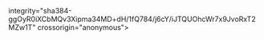 <link rel="stylesheet" href="https://stackpath.bootstrapcdn.com/bootstrap/4.3.1/css/bootstrap.min.css"

 integrity="sha384-ggOyR0iXCbMQv3Xipma34MD+dH/1fQ784/j6cY/iJTQUOhcWr7x9JvoRxT2MZw1T" crossorigin="anonymous">
 
 <script src="https://code.jquery.com/jquery-3.3.1.slim.min.js"
integrity="sha384-q8i/X+965DzO0rT7abK41JStQIAqVgRVzpbzo5smXKp4YfRvH+8abtTE1Pi6jizo"
crossorigin="anonymous"></script>

<script src="https://cdnjs.cloudflare.com/ajax/libs/popper.js/1.14.7/umd/popper.min.js"
 integrity="sha384-UO2eT0CpHqdSJQ6hJty5KVphtPhzWj9WO1clHTMGa3JDZwrnQq4sF86dIHNDz0W1"
 crossorigin="anonymous"></script>

<script src="https://stackpath.bootstrapcdn.com/bootstrap/4.3.1/js/bootstrap.min.js"
 integrity="sha384-JjSmVgyd0p3pXB1rRibZUAYoIIy6OrQ6VrjIEaFf/nJGzIxFDsf4x0xIM+B07jRM"
 crossorigin="anonymous"></script>
